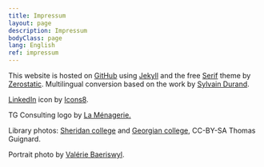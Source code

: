 ```yaml
---
title: Impressum
layout: page
description: Impressum
bodyClass: page
lang: English
ref: impressum
---
```


This website is hosted on [GitHub](https://github.com/timtomch/tgconsulting.ca) using [Jekyll](https://jekyllrb.com/) and the free 
[Serif](https://www.zerostatic.io/theme/jekyll-serif/) theme by [Zerostatic](https://www.zerostatic.io/).
Multilingual conversion based on the work by [Sylvain Durand](https://sylvaindurand.org/making-jekyll-multilingual/).

[LinkedIn](https://icons8.com/icon/8808/linkedin) icon by [Icons8](https://icons8.com).

TG Consulting logo by [La Ménagerie.](http://lamenagerie.ch/)

Library photos: [Sheridan college](https://www.flickr.com/photos/timtom/45623819352/) 
and [Georgian college](https://www.flickr.com/photos/timtom/40937671973/),
CC-BY-SA Thomas Guignard.

Portrait photo by [Valérie Baeriswyl](https://valeriebaeriswyl.com/).